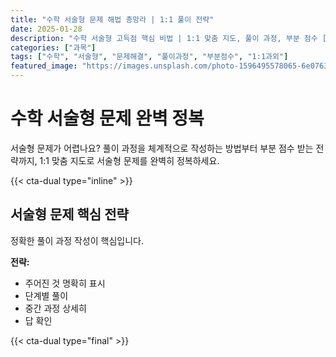 ```yaml
---
title: "수학 서술형 문제 해법 총망라 | 1:1 풀이 전략"
date: 2025-01-28
description: "수학 서술형 고득점 핵심 비법 | 1:1 맞춤 지도, 풀이 과정, 부분 점수 [2025년]"
categories: ["과목"]
tags: ["수학", "서술형", "문제해결", "풀이과정", "부분점수", "1:1과외"]
featured_image: "https://images.unsplash.com/photo-1596495578065-6e0763fa1178?w=1200&h=630&fit=crop"
---
```


# 수학 서술형 문제 완벽 정복

서술형 문제가 어렵나요? 풀이 과정을 체계적으로 작성하는 방법부터 부분 점수 받는 전략까지, 1:1 맞춤 지도로 서술형 문제를 완벽히 정복하세요.

{{< cta-dual type="inline" >}}

## 서술형 문제 핵심 전략

정확한 풀이 과정 작성이 핵심입니다.

**전략:**
- 주어진 것 명확히 표시
- 단계별 풀이
- 중간 과정 상세히
- 답 확인

{{< cta-dual type="final" >}}
